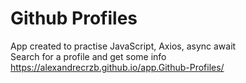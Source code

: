 # Github Profiles
App created to practise JavaScript, Axios, async await <br>
Search for a profile and get some info <br>
https://alexandrecrzb.github.io/app.Github-Profiles/
